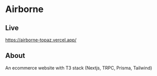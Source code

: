 # Airborne

## Live
https://airborne-topaz.vercel.app/

## About
An ecommerce website with T3 stack (Nextjs, TRPC, Prisma, Tailwind)
